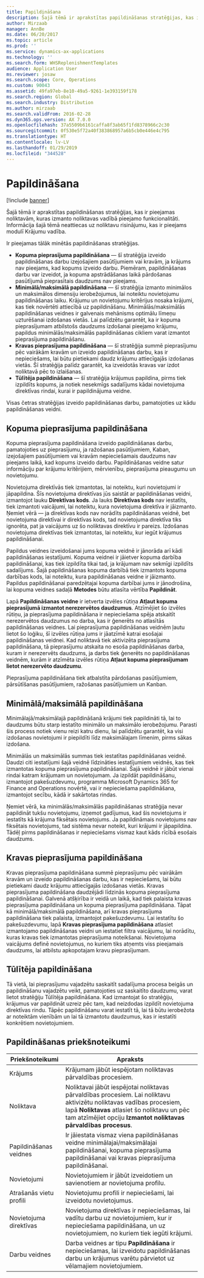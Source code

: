 ```yaml
---
title: Papildināšana
description: Šajā tēmā ir aprakstītas papildināšanas stratēģijas, kas ir pieejamas noliktavām, kuras izmanto noliktavas vadībā pieejamo funkcionalitāti.
author: Mirzaab
manager: AnnBe
ms.date: 06/20/2017
ms.topic: article
ms.prod: ''
ms.service: dynamics-ax-applications
ms.technology: ''
ms.search.form: WHSReplenishmentTemplates
audience: Application User
ms.reviewer: josaw
ms.search.scope: Core, Operations
ms.custom: 90043
ms.assetid: 49fa97eb-8e10-49a5-9261-1e393159f178
ms.search.region: Global
ms.search.industry: Distribution
ms.author: mirzaab
ms.search.validFrom: 2016-02-28
ms.dyn365.ops.version: AX 7.0.0
ms.openlocfilehash: 37a5509b6161caffa8f3ab65f1fd8378966c2c30
ms.sourcegitcommit: 0f530e5f72a40f383868957a6b5cb0e446e4c795
ms.translationtype: HT
ms.contentlocale: lv-LV
ms.lasthandoff: 01/29/2019
ms.locfileid: "344528"
---
```

# <a name="replenishment"></a>Papildināšana

[!include [banner](../includes/banner.md)]

Šajā tēmā ir aprakstītas papildināšanas stratēģijas, kas ir pieejamas noliktavām, kuras izmanto noliktavas vadībā pieejamo funkcionalitāti. Informācija šajā tēmā neattiecas uz noliktavu risinājumu, kas ir pieejams modulī Krājumu vadība.

Ir pieejamas tālāk minētās papildināšanas stratēģijas.

- **Kopuma pieprasījuma papildināšana** — šī stratēģija izveido papildināšanas darbu izejošajiem pasūtījumiem vai kravām, ja krājums nav pieejams, kad kopums izveido darbu. Piemēram, papildināšanas darbu var izveidot, ja kopuma apstrādāšanas laikā pārdošanas pasūtījumā pieprasītais daudzums nav pieejams.
- **Minimālā/maksimālā papildināšana** — šī stratēģija izmanto minimālos un maksimālos dimensiju ierobežojumus, lai noteiktu novietojumu papildināšanas laiku. Krājumu un novietojumu kritērijus nosaka krājumi, kas tiek novērtēti attiecībā uz papildināšanu. Minimālās/maksimālās papildināšanas veidnes ir galvenais mehānisms optimālu līmeņu uzturēšanai izdošanas vietās. Lai palīdzētu garantēt, ka ir kopuma pieprasījumam atbilstošs daudzums izdošanai pieejamo krājumu, papildus minimālās/maksimālās papildināšanas cikliem varat izmantot pieprasījuma papildināšanu.
- **Kravas pieprasījuma papildināšana** — šī stratēģija summē pieprasījumu pēc vairākām kravām un izveido papildināšanas darbu, kas ir nepieciešams, lai būtu pietiekami daudz krājumu attiecīgajās izdošanas vietās. Šī stratēģija palīdz garantēt, ka izveidotās kravas var izdot noliktavā pēc to izlaišanas.
- **Tūlītēja papildināšana** — šī stratēģija krājumus papildina, pirms tiek izpildīts kopums, ja notiek nesekmīgs sadalījums kādai novietojuma direktīvas rindai, kurai ir papildinājuma veidne. 

Visas četras stratēģijas izveido papildināšanas darbu, pamatojoties uz kādu papildināšanas veidni.

## <a name="wave-demand-replenishment"></a>Kopuma pieprasījuma papildināšana
Kopuma pieprasījuma papildināšana izveido papildināšanas darbu, pamatojoties uz pieprasījumu, ja ražošanas pasūtījumiem, Kaban, izejošajiem pasūtījumiem vai kravām nepieciešamais daudzums nav pieejams laikā, kad kopums izveido darbu. Papildināšanas veidne satur informāciju par krājumu kritērijiem, mērvienību, pieprasījuma pieaugumu un novietojumu. 

Novietojuma direktīvās tiek izmantotas, lai noteiktu, kuri novietojumi ir jāpapildina. Šīs novietojuma direktīvas jūs saistāt ar papildināšanas veidni, izmantojot lauku **Direktīvas kods**. Ja lauks **Direktīvas kods** nav iestatīts, tiek izmantoti vaicājumi, lai noteiktu, kura novietojuma direktīva ir jāizmanto. Ņemiet vērā — ja direktīvas kods nav norādīts papildināšanas veidnē, bet novietojuma direktīvai ir direktīvas kods, tad novietojuma direktīva tiks ignorēta, pat ja vaicājums uz šo noliktavas direktīvu ir pareizs. Izdošanas novietojuma direktīvas tiek izmantotas, lai noteiktu, kur iegūt krājumus papildināšanai. 

Papildus veidnes izveidošanai jums kopuma veidnē ir jānorāda arī kādi papildināšanas iestatījumi. Kopuma veidnei ir jāietver kopuma darbība papildināšanai, kas tiek izpildīta tikai tad, ja krājumam nav sekmīgi izpildīts sadalījums. Šajā papildināšanas kopuma darbībā tiek izmantots kopuma darbības kods, lai noteiktu, kura papildināšanas veidne ir jāizmanto. Papildus papildināšanai paredzētajai kopuma darbībai jums ir jānodrošina, lai kopuma veidnes sadaļā **Metodes** būtu atlasīta vērtība **Papildināt**. 

Lapā **Papildināšanas veidne** ir ietverta izvēles rūtiņa **Atļaut kopuma pieprasījumā izmantot nerezervētos daudzumus**. Atzīmējiet šo izvēles rūtiņu, ja pieprasījuma papildināšana ir nepieciešama spēja atskaitīt nerezervētos daudzumus no darba, kas ir ģenerēts no atlasītās papildināšanas veidnes. Lai pieprasījuma papildināšanas veidnēm ļautu lietot šo loģiku, šī izvēles rūtiņa jums ir jāatzīmē katrai esošajai papildināšanas veidnei. Kad noliktavā tiek aktivizēta pieprasījuma papildināšana, tā pieprasījumu atskaita no esoša papildināšanas darba, kuram ir nerezervēts daudzums, ja darbs tiek ģenerēts no papildināšanas veidnēm, kurām ir atzīmēta izvēles rūtiņa **Atļaut kopuma pieprasījumam lietot nerezervēto daudzumu**.

Pieprasījuma papildināšana tiek atbalstīta pārdošanas pasūtījumiem, pārsūtīšanas pasūtījumiem, ražošanas pasūtījumiem un Kanban. 

## <a name="minmax-replenishment"></a>Minimālā/maksimālā papildināšana
Minimālajā/maksimālajā papildināšanā krājumi tiek papildināti tā, lai to daudzums būtu starp iestatīto minimālo un maksimālo ierobežojumu. Parasti šis process notiek vienu reizi katru dienu, lai palīdzētu garantēt, ka visi izdošanas novietojumi ir piepildīti līdz maksimālajam līmenim, pirms sākas izdošana. 

Minimālās un maksimālās summas tiek iestatītas papildināšanas veidnē. Daudzi citi iestatījumi šajā veidnē līdzināties iestatījumiem veidnēs, kas tiek izmantotas kopuma pieprasījuma papildināšanai. Šajā veidnē ir jābūt vienai rindai katram krājumam un novietojumam. Ja izpildāt papildināšanu, izmantojot pakešuzdevumu, programma Microsoft Dynamics 365 for Finance and Operations novērtē, vai ir nepieciešama papildināšana, izmantojot secību, kādā ir sakārtotas rindas. 

Ņemiet vērā, ka minimālās/maksimālās papildināšanas stratēģija nevar papildināt tukšu novietojumu, izņemot gadījumus, kad šis novietojums ir iestatīts kā krājuma fiksētais novietojums. Ja papildināmais novietojums nav fiksētais novietojums, tad sistēma nevar noteikt, kuri krājumi ir jāpapildina. Tādēļ pirms papildināšanas ir nepieciešams vismaz kaut kāds rīcībā esošais daudzums.

## <a name="load-demand-replenishment"></a>Kravas pieprasījuma papildināšana
Kravas pieprasījuma papildināšana summē pieprasījumu pēc vairākām kravām un izveido papildināšanas darbu, kas ir nepieciešams, lai būtu pietiekami daudz krājumu attiecīgajās izdošanas vietās. Kravas pieprasījuma papildināšana daudzējādi līdzinās kopuma pieprasījuma papildināšanai. Galvenā atšķirība ir veidā un laikā, kad tiek palaista kravas pieprasījuma papildināšana un kopuma pieprasījuma papildināšana. Tāpat kā minimālā/maksimālā papildināšana, arī kravas pieprasījuma papildināšana tiek palaista, izmantojot pakešuzdevumu. Lai iestatītu šo pakešuzdevumu, lapā **Kravas pieprasījuma papildināšana** atlasiet izmantojamo papildināšanas veidni un iestatiet filtra vaicājumu, lai norādītu, kuras kravas tiek izmantotas pieprasījuma noteikšanai. Novietojuma vaicājums definē novietojumus, no kuriem tiks atņemts viss pieejamais daudzums, lai atbilstu apkopotajam kravu pieprasījumam.

## <a name="immediate-replenishment"></a>Tūlītēja papildināšana
Tā vietā, lai pieprasījumu vajadzētu saskaitīt sadalījuma procesa beigās un papildināšanu vajadzētu veikt, pamatojoties uz saskaitīto daudzumu, varat lietot stratēģiju Tūlītēja papildināšana. Kad izmantojat šo stratēģiju, krājumus var papildināt uzreiz pēc tam, kad neizdodas izpildīt novietojuma direktīvas rindu. Tāpēc papildināšanu varat iestatīt tā, lai tā būtu ierobežota ar noteiktām vienībām un lai tā izmantotu daudzumus, kas ir iestatīti konkrētiem novietojumiem.

## <a name="replenishment-prerequisites"></a>Papildināšanas priekšnoteikumi

|      Priekšnoteikumi       |                                                                                                                                Apraksts                                                                                                                                 |
|-------------------------|----------------------------------------------------------------------------------------------------------------------------------------------------------------------------------------------------------------------------------------------------------------------------|
|          Krājums           |                                                                                                        Krājumam jābūt iespējotam noliktavas pārvaldības procesiem.                                                                                                        |
|        Noliktava        | Noliktavai jābūt iespējotai noliktavas pārvaldības procesiem. Lai noliktavu aktivizētu noliktavas vadības procesiem, lapā <strong>Noliktavas</strong> atlasiet šo noliktavu un pēc tam atzīmējiet opciju <strong>Izmantot noliktavas pārvaldības procesus</strong>. |
| Papildināšanas veidnes |                                                                   Ir jāiestata vismaz viena papildināšanas veidne minimālajai/maksimālajai papildināšanai, kopuma pieprasījuma papildināšanai vai kravas pieprasījuma papildināšanai.                                                                   |
|        Novietojumi        |                                                                                                       Novietojumiem ir jābūt izveidotiem un savienotiem ar novietojuma profilu.                                                                                                       |
|    Atrašanās vietu profili    |                                                                                                        Novietojumu profili ir nepieciešami, lai izveidotu novietojumus.                                                                                                        |
|   Novietojuma direktīvas   |                                                       Novietojuma direktīvas ir nepieciešamas, lai vadītu darbu uz novietojumiem, kur ir nepieciešama papildināšana, un uz novietojumiem, no kuriem tiek iegūti krājumi.                                                        |
|     Darbu veidnes      |                                                   Darba veidnes ar tipu <strong>Papildināšana</strong> ir nepieciešamas, lai izveidotu papildināšanas darbu un krājumus varētu pārvietot uz vēlamajiem novietojumiem.                                                    |

